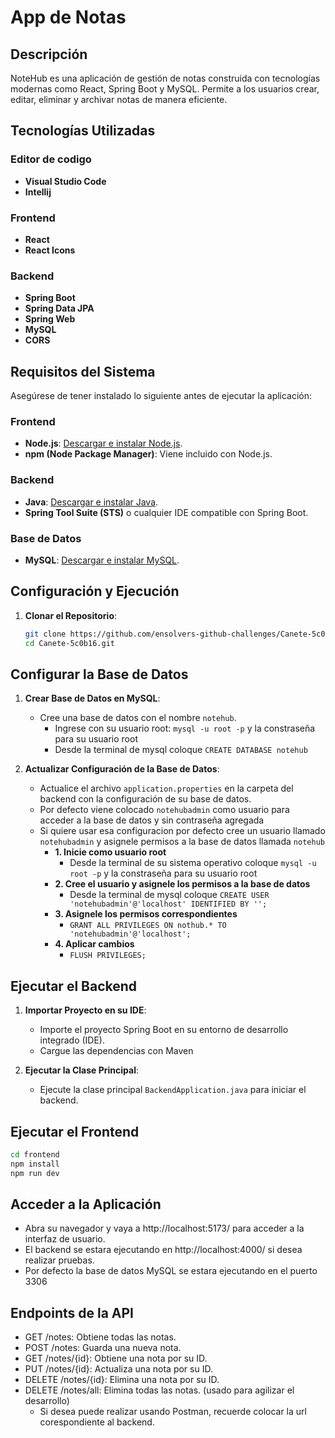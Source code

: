 # App de Notas

## Descripción
NoteHub es una aplicación de gestión de notas construida con tecnologías modernas como React, Spring Boot y MySQL. Permite a los usuarios crear, editar, eliminar y archivar notas de manera eficiente.

## Tecnologías Utilizadas

### Editor de codigo
- **Visual Studio Code**
- **Intellij**

### Frontend
- **React**
- **React Icons**

### Backend
- **Spring Boot**
- **Spring Data JPA**
- **Spring Web**
- **MySQL**
- **CORS**

## Requisitos del Sistema
Asegúrese de tener instalado lo siguiente antes de ejecutar la aplicación:

### Frontend
- **Node.js**: [Descargar e instalar Node.js](https://nodejs.org/).
- **npm (Node Package Manager)**: Viene incluido con Node.js.

### Backend
- **Java**: [Descargar e instalar Java](https://www.oracle.com/java/technologies/javase-downloads.html).
- **Spring Tool Suite (STS)** o cualquier IDE compatible con Spring Boot.

### Base de Datos
- **MySQL**: [Descargar e instalar MySQL](https://dev.mysql.com/downloads/installer/).

## Configuración y Ejecución

1. **Clonar el Repositorio**:
   ```bash
   git clone https://github.com/ensolvers-github-challenges/Canete-5c0b16.git
   cd Canete-5c0b16.git
   ```
   
## Configurar la Base de Datos

1. **Crear Base de Datos en MySQL**:
   - Cree una base de datos con el nombre `notehub`.
      - Ingrese con su usuario root: `mysql -u root -p` y la constraseña para su usuario root
      - Desde la terminal de mysql coloque `CREATE DATABASE notehub` 

2. **Actualizar Configuración de la Base de Datos**:
   - Actualice el archivo `application.properties` en la carpeta del backend con la configuración de su base de datos.
   - Por defecto viene colocado `notehubadmin` como usuario para acceder a la base de datos y sin contraseña agregada
   - Si quiere usar esa configuracion por defecto cree un usuario llamado `notehubadmin` y asignele permisos a la base de datos llamada `notehub`
      - **1. Inicie como usuario root**
        - Desde la terminal de su sistema operativo coloque `mysql -u root -p` y la constraseña para su usuario root
      - **2. Cree el usuario y asignele los permisos a la base de datos**
        - Desde la terminal de mysql coloque `CREATE USER 'notehubadmin'@'localhost' IDENTIFIED BY '';`
      - **3. Asignele los permisos correspondientes**
        - `GRANT ALL PRIVILEGES ON nothub.* TO 'notehubadmin'@'localhost';`
      - **4. Aplicar cambios**
        - `FLUSH PRIVILEGES;`

## Ejecutar el Backend

1. **Importar Proyecto en su IDE**:
   - Importe el proyecto Spring Boot en su entorno de desarrollo integrado (IDE).
   - Cargue las dependencias con Maven

2. **Ejecutar la Clase Principal**:
   - Ejecute la clase principal `BackendApplication.java` para iniciar el backend.

## Ejecutar el Frontend

```bash
cd frontend
npm install
npm run dev
```

## Acceder a la Aplicación
- Abra su navegador y vaya a http://localhost:5173/ para acceder a la interfaz de usuario.
- El backend se estara ejecutando en http://localhost:4000/ si desea realizar pruebas.
- Por defecto la base de datos MySQL se estara ejecutando en el puerto 3306

## Endpoints de la API
- GET /notes: Obtiene todas las notas.
- POST /notes: Guarda una nueva nota.
- GET /notes/{id}: Obtiene una nota por su ID.
- PUT /notes/{id}: Actualiza una nota por su ID.
- DELETE /notes/{id}: Elimina una nota por su ID.
- DELETE /notes/all: Elimina todas las notas. (usado para agilizar el desarrollo)
  - Si desea puede realizar usando Postman, recuerde colocar la url corespondiente al backend.
  
